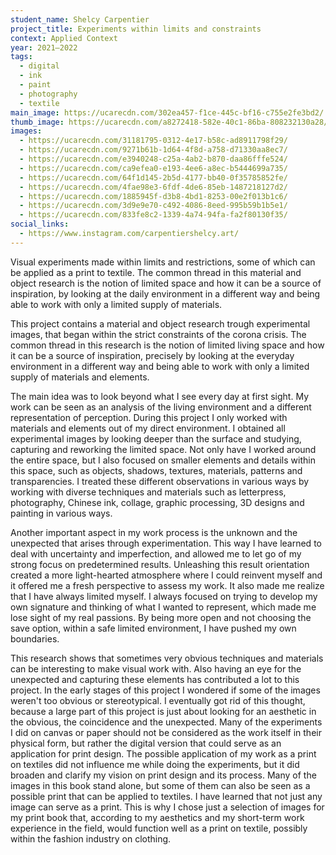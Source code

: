 ```yaml
---
student_name: Shelcy Carpentier
project_title: Experiments within limits and constraints
context: Applied Context
year: 2021—2022
tags:
  - digital
  - ink
  - paint
  - photography
  - textile
main_image: https://ucarecdn.com/302ea457-f1ce-445c-bf16-c755e2fe3bd2/
thumb_image: https://ucarecdn.com/a8272418-582e-40c1-86ba-808232130a28/
images:
  - https://ucarecdn.com/31181795-0312-4e17-b58c-ad8911798f29/
  - https://ucarecdn.com/9271b61b-1d64-4f8d-a758-d71330aa8ec7/
  - https://ucarecdn.com/e3940248-c25a-4ab2-b870-daa86fffe524/
  - https://ucarecdn.com/ca9efea0-e193-4ee6-a8ec-b5444699a735/
  - https://ucarecdn.com/64f1d145-2b5d-4177-bb40-0f35785852fe/
  - https://ucarecdn.com/4fae98e3-6fdf-4de6-85eb-1487218127d2/
  - https://ucarecdn.com/1885945f-d3b8-4bd1-8253-00e2f013b1c6/
  - https://ucarecdn.com/3d9e9e70-c492-4086-8eed-995b59b1b5e1/
  - https://ucarecdn.com/833fe8c2-1339-4a74-94fa-fa2f80130f35/
social_links:
  - https://www.instagram.com/carpentiershelcy.art/
---
```

Visual experiments made within limits and restrictions, some of which can be applied as a print to textile. The common thread in this material and object research is the notion of limited space and how it can be a source of inspiration, by looking at the daily environment in a different way and being able to work with only a limited supply of materials.

This project contains a material and object research trough experimental images, that began within the strict constraints of the corona crisis. The common thread in this research is the notion of limited living space and how it can be a source of inspiration, precisely by looking at the everyday environment in a different way and being able to work with only a limited supply of materials and elements.

The main idea was to look beyond what I see every day at first sight. My work can be seen as an analysis of the living environment and a different representation of perception. During this project I only worked with materials and elements out of my direct environment. I obtained all experimental images by looking deeper than the surface and studying, capturing and reworking the limited space. Not only have I worked around the entire space, but I also focused on smaller elements and details within this space, such as objects, shadows, textures, materials, patterns and transparencies. I treated these different observations in various ways by working with diverse techniques and materials such as letterpress, photography, Chinese ink, collage, graphic processing, 3D designs and painting in various ways.

Another important aspect in my work process is the unknown and the unexpected that arises through experimentation. This way I have learned to deal with uncertainty and imperfection, and allowed me to let go of my strong focus on predetermined results. Unleashing this result orientation created a more light-hearted atmosphere where I could reinvent myself and it offered me a fresh perspective to assess my work. It also made me realize that I have always limited myself. I always focused on trying to develop my own signature and thinking of what I wanted to represent, which made me lose sight of my real passions. By being more open and not choosing the save option, within a safe limited environment, I have pushed my own boundaries.

This research shows that sometimes very obvious techniques and materials can be interesting to make visual work with. Also having an eye for the unexpected and capturing these elements has contributed a lot to this project. In the early stages of this project I wondered if some of the images weren't too obvious or stereotypical. I eventually got rid of this thought, because a large part of this project is just about looking for an aesthetic in the obvious, the coincidence and the unexpected. Many of the experiments I did on canvas or paper should not be considered as the work itself in their physical form, but rather the digital version that could serve as an application for print design. The possible application of my work as a print on textiles did not influence me while doing the experiments, but it did broaden and clarify my vision on print design and its process. Many of the images in this book stand alone, but some of them can also be seen as a possible print that can be applied to textiles. I have learned that not just any image can serve as a print. This is why I chose just a selection of images for my print book that, according to my aesthetics and my short-term work experience in the field, would function well as a print on textile, possibly within the fashion industry on clothing.